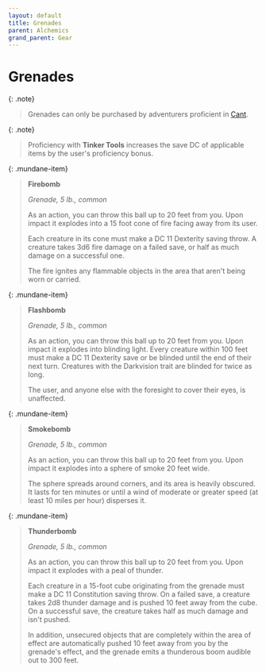 ```yaml
---
layout: default
title: Grenades
parent: Alchemics
grand_parent: Gear
---
```


# Grenades

{: .note}
> Grenades can only be purchased by adventurers proficient in [Cant](../../more/language).

{: .note}
> Proficiency with **Tinker Tools** increases the save DC of applicable items by the user's proficiency bonus.

{: .mundane-item}
> **Firebomb**
> 
> *Grenade, 5 lb., common*
> 
> As an action, you can throw this ball up to 20 feet from you. Upon impact it explodes into a 15 foot cone of fire facing away from its user.
> 
> Each creature in its cone must make a DC 11 Dexterity saving throw. A creature takes 3d6 fire damage on a failed save, or half as much damage on a successful one.
> 
> The fire ignites any flammable objects in the area that aren't being worn or carried.


{: .mundane-item}
> **Flashbomb**
> 
> *Grenade, 5 lb., common*
> 
> As an action, you can throw this ball up to 20 feet from you. Upon impact it explodes into blinding light. Every creature within 100 feet must make a DC 11 Dexterity save or be blinded until the end of their next turn. Creatures with the Darkvision trait are blinded for twice as long.
>
> The user, and anyone else with the foresight to cover their eyes, is unaffected.

{: .mundane-item}
> **Smokebomb**
> 
> *Grenade, 5 lb., common*
> 
> As an action, you can throw this ball up to 20 feet from you. Upon impact it explodes into a sphere of smoke 20 feet wide.
> 
> The sphere spreads around corners, and its area is heavily obscured. It lasts for ten minutes or until a wind of moderate or greater speed (at least 10 miles per hour) disperses it.


{: .mundane-item}
> **Thunderbomb**
> 
> *Grenade, 5 lb., common*
> 
> As an action, you can throw this ball up to 20 feet from you. Upon impact it explodes with a peal of thunder.
> 
> Each creature in a 15-foot cube originating from the grenade must make a DC 11 Constitution saving throw. On a failed  save, a creature takes 2d8 thunder damage and is pushed 10 feet away from the cube. On a successful save, the creature  takes half as much damage and isn't pushed.
> 
> In addition, unsecured objects that are completely within the area of effect are automatically pushed 10 feet away from you by the grenade's effect, and the grenade emits a thunderous boom audible out to 300 feet.